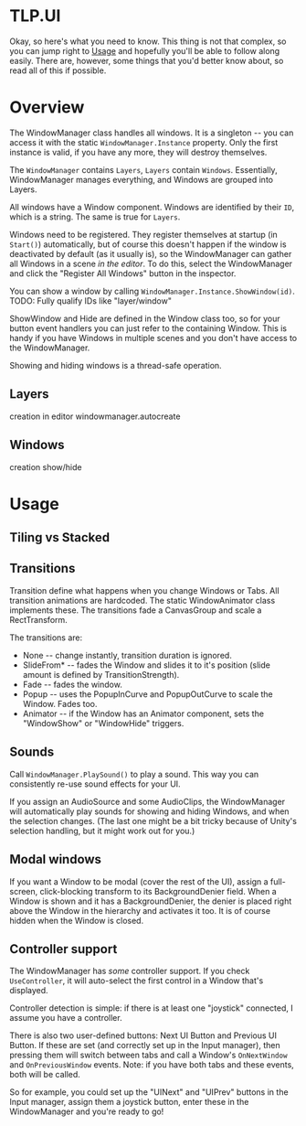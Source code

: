 # TLP.UI

Okay, so here's what you need to know. This thing is not that complex, so you can jump right to [Usage](#usage) and hopefully you'll be able to follow along easily. There are, however, some things that you'd better know about, so read all of this if possible.

# Overview

The WindowManager class handles all windows. It is a singleton -- you can access it with the static `WindowManager.Instance` property. Only the first instance is valid, if you have any more, they will destroy themselves.

The ```WindowManager``` contains ```Layers```, ```Layers``` contain ```Windows```. Essentially, WindowManager manages everything, and Windows are grouped into Layers.

All windows have a Window component. Windows are identified by their `ID`, which is a string. The same is true for ```Layers```.

Windows need to be registered. They register themselves at startup (in `Start()`) automatically, but of course this doesn't happen if the window is deactivated by default (as it usually is), so the WindowManager can gather all Windows in a scene _in the editor_. To do this, select the WindowManager and click the "Register All Windows" button in the inspector.

You can show a window by calling ```WindowManager.Instance.ShowWindow(id)```. 
TODO: Fully qualify IDs like "layer/window"

ShowWindow and Hide are defined in the Window class too, so for your button event handlers you can just refer to the containing Window. This is handy if you have Windows in multiple scenes and you don't have access to the WindowManager.

Showing and hiding windows is a thread-safe operation.

## Layers

creation
in editor
windowmanager.autocreate

## Windows

creation
show/hide

# Usage

## Tiling vs Stacked

## Transitions
Transition define what happens when you change Windows or Tabs. All transition animations are hardcoded. The static WindowAnimator class implements these. The transitions fade a CanvasGroup and scale a RectTransform.

The transitions are:
* None -- change instantly, transition duration is ignored.
* SlideFrom* -- fades the Window and slides it to it's position (slide amount is defined by TransitionStrength).
* Fade -- fades the window.
* Popup -- uses the PopupInCurve and PopupOutCurve to scale the Window. Fades too.
* Animator -- if the Window has an Animator component, sets the "WindowShow" or "WindowHide" triggers.

## Sounds
Call `WindowManager.PlaySound()` to play a sound. This way you can consistently re-use sound effects for your UI.

If you assign an AudioSource and some AudioClips, the WindowManager will automatically play sounds for showing and hiding Windows, and when the selection changes. (The last one might be a bit tricky because of Unity's selection handling, but it might work out for you.)

## Modal windows
If you want a Window to be modal (cover the rest of the UI), assign a full-screen, click-blocking transform to its BackgroundDenier field. When a Window is shown and it has a BackgroundDenier, the denier is placed right above the Window in the hierarchy and activates it too. It is of course hidden when the Window is closed.

## Controller support
The WindowManager has _some_ controller support. If you check `UseController`, it will auto-select the first control in a Window that's displayed.

Controller detection is simple: if there is at least one "joystick" connected, I assume you have a controller.

There is also two user-defined buttons: Next UI Button and Previous UI Button. If these are set (and correctly set up in the Input manager), then pressing them will switch between tabs and call a Window's `OnNextWindow` and `OnPreviousWindow` events. Note: if you have both tabs and these events, both will be called.

So for example, you could set up the "UINext" and "UIPrev" buttons in the Input manager, assign them a joystick button, enter these in the WindowManager and you're ready to go!